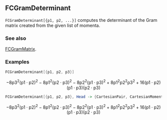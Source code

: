 ## FCGramDeterminant

`FCGramDeterminant[{p1, p2, ...}]` computes the determinant of the Gram matrix created from the given list of momenta.

### See also

[FCGramMatrix](FCGramMatrix).

### Examples

```mathematica
FCGramDeterminant[{p1, p2, p3}]
```

$$-8 \text{p3}^2 (\text{p1}\cdot \text{p2})^2-8 \text{p1}^2 (\text{p2}\cdot \text{p3})^2-8 \text{p2}^2 (\text{p1}\cdot \text{p3})^2+8 \text{p1}^2 \text{p2}^2 \text{p3}^2+16 (\text{p1}\cdot \text{p2}) (\text{p1}\cdot \text{p3}) (\text{p2}\cdot \text{p3})$$

```mathematica
FCGramDeterminant[{p1, p2, p3}, Head -> {CartesianPair, CartesianMomentum}, Dimension -> D - 1]
```

$$-8 \text{p3}^2 (\text{p1}\cdot \text{p2})^2-8 \text{p1}^2 (\text{p2}\cdot \text{p3})^2-8 \text{p2}^2 (\text{p1}\cdot \text{p3})^2+8 \text{p1}^2 \text{p2}^2 \text{p3}^2+16 (\text{p1}\cdot \text{p2}) (\text{p1}\cdot \text{p3}) (\text{p2}\cdot \text{p3})$$
